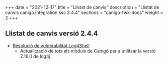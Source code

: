 +++
date        = "2021-12-17"
title       = "Llistat de canvis"
description = "Llistat de canvis canigo.integration.ssc 2.4.4"
sections    = "canigo-fwk-docs"
weight		= 2
+++

## Llistat de canvis versió 2.4.4

- [Resolució de vulnerabilitat Log4Shell](/noticies/2021-12-17-CAN-actualitzacio-canigo-3_4_8_3_6_2/)
   - Actualització de tots els mòduls de Canigó per a utilitzar la versió 2.16.0 de log4j
